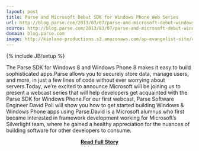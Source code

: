 ```yaml
---
layout: post
title: Parse and Microsoft Debut SDK for Windows Phone Web Series
url: http://blog.parse.com/2013/03/07/parse-and-microsoft-debut-windows-sdk-web-series/
source: http://blog.parse.com/2013/03/07/parse-and-microsoft-debut-windows-sdk-web-series/
domain: blog.parse.com
image: http://kinlane-productions.s3.amazonaws.com/ap-evangelist-site/curated/screenshots/9352_api500_com.png
---
```

{% include JB/setup %}<p>The Parse SDK for Windows 8 and Windows Phone 8 makes it easy to build sophisticated apps.Parse allows you to securely store data, manage users, and more, in just a few lines of code without ever worrying about servers.Today, we’re excited to announce Microsoft will be joining us to present a webcast series that will help developers get acquainted with the Parse SDK for Windows Phone.For our first webcast, Parse Software Engineer David Poll will show you how to get started building Windows &amp; Windows Phone apps using Parse.David is a Microsoft alumnus who first became interested in framework development working for Microsoft’s Silverlight team, where he gained a healthy appreciation for the nuances of building software for other developers to consume.</p>
<center><p><a href="http://blog.parse.com/2013/03/07/parse-and-microsoft-debut-windows-sdk-web-series/" style='padding:25px; font-sze:18px; font-weight: bold;'>Read Full Story</a></p></center>
